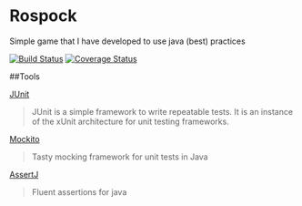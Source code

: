 # Rospock
Simple game that I have developed to use java (best) practices

[![Build Status](https://travis-ci.org/ziyasal/rospock.svg)](https://travis-ci.org/ziyasal/rospock) [![Coverage Status](https://coveralls.io/repos/ziyasal/rospock/badge.svg?branch=master&service=github)](https://coveralls.io/github/ziyasal/rospock?branch=master)

##Tools

[JUnit](http://junit.org/)
>JUnit is a simple framework to write repeatable tests. It is an instance of the xUnit architecture for unit testing frameworks.

[Mockito](http://mockito.org/)
> Tasty mocking framework for unit tests in Java

[AssertJ](http://joel-costigliola.github.io/assertj/)
>Fluent assertions for java
